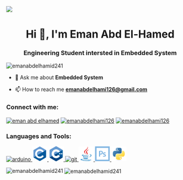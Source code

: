 
<img src="[C:\Users\User\Downloads\Banner.png](https://drive.google.com/file/d/1yomM2hElRM_VQz3z3gaWIdd8HF277w4Z/view?usp=drivesdk)" width="500" />
<h1 align="center">Hi 👋, I'm Eman Abd El-Hamed</h1>
<h3 align="center">Engineering Student intersted in Embedded System</h3>

<p align="left"> <img src="https://komarev.com/ghpvc/?username=emanabdelhamid241&label=Profile%20views&color=0e75b6&style=flat" alt="emanabdelhamid241" /> </p>

- 💬 Ask me about **Embedded System**

- 📫 How to reach me **emanabdelhami126@gmail.com**

<h3 align="left">Connect with me:</h3>
<p align="left">
<a href="https://linkedin.com/in/eman abd elhamed" target="blank"><img align="center" src="https://raw.githubusercontent.com/rahuldkjain/github-profile-readme-generator/master/src/images/icons/Social/linked-in-alt.svg" alt="eman abd elhamed" height="30" width="40" /></a>
<a href="https://www.hackerrank.com/emanabdelhami126" target="blank"><img align="center" src="https://raw.githubusercontent.com/rahuldkjain/github-profile-readme-generator/master/src/images/icons/Social/hackerrank.svg" alt="emanabdelhami126" height="30" width="40" /></a>
<a href="https://www.leetcode.com/emanabdelhami126" target="blank"><img align="center" src="https://raw.githubusercontent.com/rahuldkjain/github-profile-readme-generator/master/src/images/icons/Social/leet-code.svg" alt="emanabdelhami126" height="30" width="40" /></a>
</p>

<h3 align="left">Languages and Tools:</h3>
<p align="left"> <a href="https://www.arduino.cc/" target="_blank" rel="noreferrer"> <img src="https://cdn.worldvectorlogo.com/logos/arduino-1.svg" alt="arduino" width="40" height="40"/> </a> <a href="https://www.cprogramming.com/" target="_blank" rel="noreferrer"> <img src="https://raw.githubusercontent.com/devicons/devicon/master/icons/c/c-original.svg" alt="c" width="40" height="40"/> </a> <a href="https://www.w3schools.com/cpp/" target="_blank" rel="noreferrer"> <img src="https://raw.githubusercontent.com/devicons/devicon/master/icons/cplusplus/cplusplus-original.svg" alt="cplusplus" width="40" height="40"/> </a> <a href="https://git-scm.com/" target="_blank" rel="noreferrer"> <img src="https://www.vectorlogo.zone/logos/git-scm/git-scm-icon.svg" alt="git" width="40" height="40"/> </a> <a href="https://www.java.com" target="_blank" rel="noreferrer"> <img src="https://raw.githubusercontent.com/devicons/devicon/master/icons/java/java-original.svg" alt="java" width="40" height="40"/> </a> <a href="https://www.photoshop.com/en" target="_blank" rel="noreferrer"> <img src="https://raw.githubusercontent.com/devicons/devicon/master/icons/photoshop/photoshop-line.svg" alt="photoshop" width="40" height="40"/> </a> <a href="https://www.python.org" target="_blank" rel="noreferrer"> <img src="https://raw.githubusercontent.com/devicons/devicon/master/icons/python/python-original.svg" alt="python" width="40" height="40"/> </a> </p>

<p><img align="left" src="https://github-readme-stats.vercel.app/api/top-langs?username=emanabdelhamid241&show_icons=true&locale=en&layout=compact" alt="emanabdelhamid241" /></p>

<p>&nbsp;<img align="center" src="https://github-readme-stats.vercel.app/api?username=emanabdelhamid241&show_icons=true&locale=en" alt="emanabdelhamid241" /></p>
